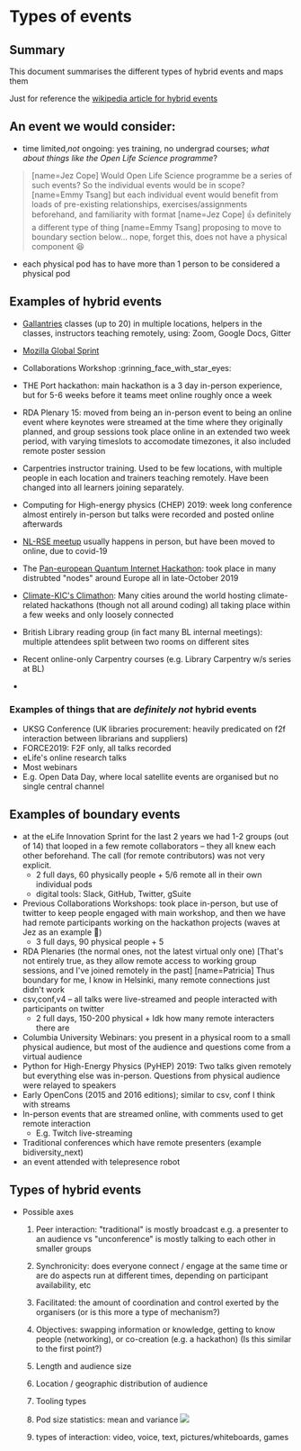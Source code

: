 # Types of events

## Summary

This document summarises the different types of hybrid events and maps them

Just for reference the [wikipedia article for hybrid events](https://en.wikipedia.org/wiki/Hybrid_event)

## An event we would consider:
- time limited,_not_ ongoing: yes training, no undergrad courses; _what about things like the Open Life Science programme_?

> [name=Jez Cope] Would Open Life Science programme be a series of such events? So the individual events would be in scope?
> [name=Emmy Tsang] but each individual event would benefit from loads of pre-existing relationships, exercises/assignments beforehand, and familiarity with format
> [name=Jez Cope] :thumbsup: definitely a different type of thing
> [name=Emmy Tsang] proposing to move to boundary section below... nope, forget this, does not have a physical component :laughing: 
> 

- each physical pod has to have more than 1 person to be considered a physical pod

## Examples of hybrid events

- [Gallantries](https://galaxy-carpentries.github.io/gallantries/about) classes (up to 20) in multiple locations, helpers in the classes, instructors teaching remotely, using: Zoom, Google Docs, Gitter
- [Mozilla Global Sprint](https://mozilla.github.io/global-sprint/)
- Collaborations Workshop :grinning_face_with_star_eyes: 
- THE Port hackathon: main hackathon is a 3 day in-person experience, but for 5-6 weeks before it teams meet online roughly once a week
- RDA Plenary 15: moved from being an in-person event to being an online event where keynotes were streamed at the time where they originally planned, and group sessions took place online in an extended two week period, with varying timeslots to accomodate timezones, it also included remote poster session
- Carpentries instructor training. Used to be few locations, with multiple people in each location and trainers teaching remotely. Have been changed into all learners joining separately.
- Computing for High-energy physics (CHEP) 2019: week long conference almost entirely in-person but talks were recorded and posted online afterwards
- [NL-RSE meetup](https://docs.google.com/document/d/1SdZCzMeynDuyFfaERPNpDg14QEdYCO3zPyhBlcadJHc/edit#heading=h.843bj68sanxq) usually happens in person, but have been moved to online, due to covid-19
- The [Pan-european Quantum Internet Hackathon](https://labs.ripe.net/Members/ulka_athale_1/take-part-in-pan-european-quantum-internet-hackathon): took place in many distrubted "nodes" around Europe all in late-October 2019
- [Climate-KIC's Climathon](https://climathon.climate-kic.org/en/): Many cities around the world hosting climate-related hackathons (though not all around coding) all taking place within a few weeks and only loosely connected
- British Library reading group (in fact many BL internal meetings): multiple attendees split between two rooms on different sites
- Recent online-only Carpentry courses (e.g. Library Carpentry w/s series at BL)

- 


### Examples of things that are *definitely not* hybrid events

- UKSG Conference (UK libraries procurement: heavily predicated on f2f interaction between librarians and suppliers)
- FORCE2019: F2F only, all talks recorded
- eLife's online research talks
- Most webinars
- E.g. Open Data Day, where local satellite events are organised but no single central channel

## Examples of boundary events
- at the eLife Innovation Sprint for the last 2 years we had 1-2 groups (out of 14) that looped in a few remote collaborators – they all knew each other beforehand. The call (for remote contributors) was not very explicit.
    - 2 full days, 60 physically people + 5/6 remote all in their own individual pods
    - digital tools: Slack, GitHub, Twitter, gSuite
- Previous Collaborations Workshops: took place in-person, but use of twitter to keep people engaged with main workshop, and then we have had remote participants working on the hackathon projects (waves at Jez as an example 👋)
    - 3 full days, 90 physical people + 5
- RDA Plenaries (the normal ones, not the latest virtual only one) [That's not entirely true, as they allow remote access to working group sessions, and I've joined remotely in the past] [name=Patricia] Thus boundary for me, I know in Helsinki, many remote connections just didn't work
- csv,conf,v4 – all talks were live-streamed and people interacted with participants on twitter
    - 2 full days, 150-200 physical +  Idk how many remote interacters there are
- Columbia University Webinars: you present in a physical room to a small physical audience, but most of the audience and questions come from a virtual audience
- Python for High-Energy Physics (PyHEP) 2019: Two talks given remotely but everything else was in-person. Questions from physical audience were relayed to speakers
- Early OpenCons (2015 and 2016 editions); similar to csv, conf I think with streams
- In-person events that are streamed online, with comments used to get remote interaction
    - E.g. Twitch live-streaming
- Traditional conferences which have remote presenters (example bidiversity_next)
- an event attended with telepresence robot

## Types of hybrid events

- Possible axes
    1. Peer interaction: "traditional" is mostly broadcast e.g. a presenter to an audience vs "unconference" is mostly talking to each other in smaller groups 
    2. Synchronicity: does everyone connect / engage at the same time or are do aspects run at different times, depending on participant availability, etc 
    3. Facilitated: the amount of coordination and control exerted by the organisers (or is this more a type of mechanism?)
    4. Objectives: swapping information or knowledge, getting to know people (networking), or co-creation (e.g. a hackathon) (Is this similar to the first point?)
    5. Length and audience size
    6. Location / geographic distribution of audience
    7. Tooling types
    8. Pod size statistics: mean and variance
        ![](https://i.imgur.com/iHC1v9Q.png)
        
    9. types of interaction: video, voice, text, pictures/whiteboards, games